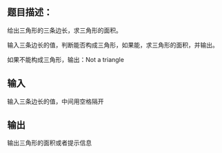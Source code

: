 ## 题目描述： 
给出三角形的三条边长，求三角形的面积。 

输入三条边长的值，判断能否构成三角形，如果能，求三角形的面积，并输出。 

如果不能构成三角形，输出：Not a triangle  

## 输入
输入三条边长的值，中间用空格隔开 

## 输出
输出三角形的面积或者提示信息 